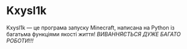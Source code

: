 # Kxysl1k
Kxysl1k — це програма запуску Minecraft, написана на Python із багатьма функціями якості життя!
_ВИВАННЯЄТЬСЯ ДУЖЕ БАГАТО РОБОТИ!!!_
